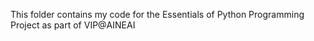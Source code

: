 This folder contains my code for the Essentials of Python Programming Project as part of VIP@AINEAI
